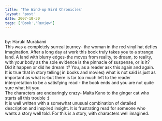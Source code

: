 ```yaml
---
title: 'The Wind-up Bird Chronicles'
layout: 'post'
date: 2007-10-30
tags: ['Book','Review']
---
```


<!--more-->
<br>
by: Haruki Murakami
<br>
This was a completely surreal journey- the woman in the red vinyl hat defies imagination. After a long day at work this book truly takes you to a strange land. A land with blurry edges-the moves from reality, to dream, to reality, with your body as the sole evidence is the pinnacle of suspense, or is it? Did it happen or did he dream it? You, as a reader ask this again and again. It is true that in story telling( in books and movies) what is not said is just as important as what is-but there is far too much left to the reader interpretation to be a satisfying read - the book ends and you are not quite sure what hit you.<br>
The characters are endearingly crazy- Malta Kano to the ginger cat who starts all this trouble :)<br>
It is well written with a somewhat unusual combination of detailed description and inspired insight. It is frustrating read for someone who wants a story well told. For this is a story, with characters well imagined.<br>
